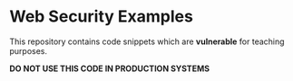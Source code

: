 # Web Security Examples

This repository contains code snippets which are **vulnerable** for teaching purposes.

**DO NOT USE THIS CODE IN PRODUCTION SYSTEMS**